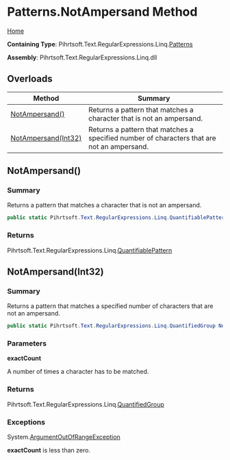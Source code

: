 # Patterns\.NotAmpersand Method

[Home](../../../../../../README.md)

**Containing Type**: Pihrtsoft\.Text\.RegularExpressions\.Linq\.[Patterns](../README.md)

**Assembly**: Pihrtsoft\.Text\.RegularExpressions\.Linq\.dll

## Overloads

| Method | Summary |
| ------ | ------- |
| [NotAmpersand()](#Pihrtsoft_Text_RegularExpressions_Linq_Patterns_NotAmpersand) | Returns a pattern that matches a character that is not an ampersand\. |
| [NotAmpersand(Int32)](#Pihrtsoft_Text_RegularExpressions_Linq_Patterns_NotAmpersand_System_Int32_) | Returns a pattern that matches a specified number of characters that are not an ampersand\. |

## NotAmpersand\(\) <a name="Pihrtsoft_Text_RegularExpressions_Linq_Patterns_NotAmpersand"></a>

### Summary

Returns a pattern that matches a character that is not an ampersand\.

```csharp
public static Pihrtsoft.Text.RegularExpressions.Linq.QuantifiablePattern NotAmpersand()
```

### Returns

Pihrtsoft\.Text\.RegularExpressions\.Linq\.[QuantifiablePattern](../../QuantifiablePattern/README.md)

## NotAmpersand\(Int32\) <a name="Pihrtsoft_Text_RegularExpressions_Linq_Patterns_NotAmpersand_System_Int32_"></a>

### Summary

Returns a pattern that matches a specified number of characters that are not an ampersand\.

```csharp
public static Pihrtsoft.Text.RegularExpressions.Linq.QuantifiedGroup NotAmpersand(int exactCount)
```

### Parameters

**exactCount**

A number of times a character has to be matched\.

### Returns

Pihrtsoft\.Text\.RegularExpressions\.Linq\.[QuantifiedGroup](../../QuantifiedGroup/README.md)

### Exceptions

System\.[ArgumentOutOfRangeException](https://docs.microsoft.com/en-us/dotnet/api/system.argumentoutofrangeexception)

**exactCount** is less than zero\.

